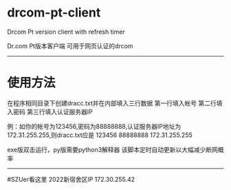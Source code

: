 # drcom-pt-client
Drcom Pt version client with refresh timer

Dr.com Pt版本客户端 可用于网页认证的drcom

---

# 使用方法
在程序相同目录下创建dracc.txt并在内部填入三行数据
第一行填入帐号
第二行填入密码
第三行填入认证服务器IP

例：如你的帐号为123456,密码为88888888,认证服务器IP地址为172.31.255.255,则dracc.txt应是
123456
88888888
172.31.255.255

exe版双击运行，py版需要python3解释器
该脚本定时自动更新以大幅减少断网概率

---

#SZUer看这里
2022新宿舍区IP 172.30.255.42

